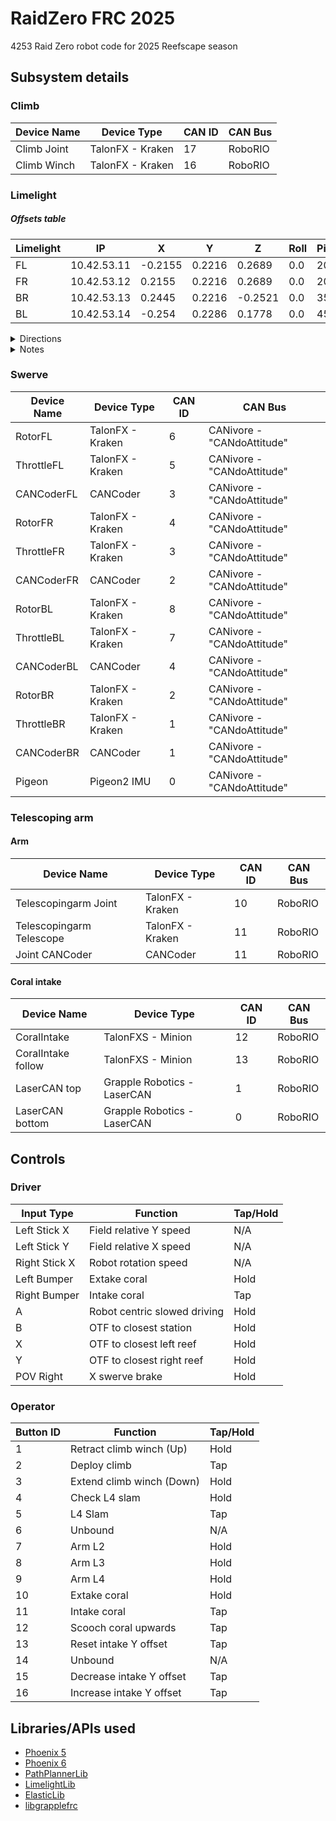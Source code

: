 # RaidZero FRC 2025

4253 Raid Zero robot code for 2025 Reefscape season

## Subsystem details

### Climb

| Device Name | Device Type          | CAN ID | CAN Bus |
|-------------|----------------------|--------|---------|
| Climb Joint | TalonFX - Kraken     | 17     | RoboRIO |
| Climb Winch | TalonFX - Kraken     | 16     | RoboRIO |

### Limelight

##### Offsets table

| Limelight | IP           | X       | Y      | Z       | Roll | Pitch | Yaw    |
|-----------|--------------|---------|--------|---------|------|-------|--------|
| FL        | 10.42.53.11  | -0.2155 | 0.2216 | 0.2689  | 0.0  | 20.0  | -45.0  |
| FR        | 10.42.53.12  | 0.2155  | 0.2216 | 0.2689  | 0.0  | 20.0  | 45.0   |
| BR        | 10.42.53.13  | 0.2445  | 0.2216 | -0.2521 | 0.0  | 35.0  | -135.0 |
| BL        | 10.42.53.14  | -0.254  | 0.2286 | 0.1778  | 0.0  | 45.0  | 180.0  |

<details>
    <summary>Directions</summary>
    <ul>
        <li>X is left-right direction
            <ul>
            <li>Left is negative, right is positive</li>
            </ul>
        </li>
        <li>Y is up-down direction
            <ul>
                <li>Down is negative, up is positive</li>
            </ul>
        </li>
        <li>Z is forward-backward direction
            <ul>
                <li>Backward is negative, forward is positive</li>
            </ul>
        </li>
        <li>Counterclockwise is positive degrees</li>
    </ul>
</details>

<details>
    <summary>Notes</summary>
    <ul>
        <li>Forward of the bot is the scoring side</li>
        <li>Back of the bot contains the RoboRIO</li>
        <li>All units are in meters and degrees</li>
        <li>XYZ measurements are relative to the center of the bot in CAD</li>
    </ul>
</details>

### Swerve

| Device Name | Device Type         | CAN ID | CAN Bus                      |
|-------------|---------------------|--------|------------------------------|
| RotorFL     | TalonFX - Kraken    | 6      | CANivore - "CANdoAttitude"   |
| ThrottleFL  | TalonFX - Kraken    | 5      | CANivore - "CANdoAttitude"   |
| CANCoderFL  | CANCoder            | 3      | CANivore - "CANdoAttitude"   |
| RotorFR     | TalonFX - Kraken    | 4      | CANivore - "CANdoAttitude"   |
| ThrottleFR  | TalonFX - Kraken    | 3      | CANivore - "CANdoAttitude"   |
| CANCoderFR  | CANCoder            | 2      | CANivore - "CANdoAttitude"   |
| RotorBL     | TalonFX - Kraken    | 8      | CANivore - "CANdoAttitude"   |
| ThrottleBL  | TalonFX - Kraken    | 7      | CANivore - "CANdoAttitude"   |
| CANCoderBL  | CANCoder            | 4      | CANivore - "CANdoAttitude"   |
| RotorBR     | TalonFX - Kraken    | 2      | CANivore - "CANdoAttitude"   |
| ThrottleBR  | TalonFX - Kraken    | 1      | CANivore - "CANdoAttitude"   |
| CANCoderBR  | CANCoder            | 1      | CANivore - "CANdoAttitude"   |
| Pigeon      | Pigeon2 IMU         | 0      | CANivore - "CANdoAttitude"   |

### Telescoping arm

#### Arm

| Device Name                | Device Type       | CAN ID | CAN Bus |
|----------------------------|-------------------|--------|---------|
| Telescopingarm Joint       | TalonFX - Kraken  | 10     | RoboRIO |
| Telescopingarm Telescope   | TalonFX - Kraken  | 11     | RoboRIO |
| Joint CANCoder             | CANCoder          | 11     | RoboRIO |

#### Coral intake

| Device Name        | Device Type                    | CAN ID | CAN Bus |
|--------------------|--------------------------------|--------|---------|
| CoralIntake        | TalonFXS - Minion              | 12     | RoboRIO |
| CoralIntake follow | TalonFXS - Minion              | 13     | RoboRIO |
| LaserCAN top       | Grapple Robotics - LaserCAN    | 1      | RoboRIO |
| LaserCAN bottom    | Grapple Robotics - LaserCAN    | 0      | RoboRIO |

## Controls

### Driver

| Input Type      | Function                       | Tap/Hold |
|-----------------|--------------------------------|----------|
| Left Stick X    | Field relative Y speed         | N/A      |
| Left Stick Y    | Field relative X speed         | N/A      |
| Right Stick X   | Robot rotation speed           | N/A      |
| Left Bumper     | Extake coral                   | Hold     |
| Right Bumper    | Intake coral                   | Tap      |
| A               | Robot centric slowed driving   | Hold     |
| B               | OTF to closest station         | Hold     |
| X               | OTF to closest left reef       | Hold     |
| Y               | OTF to closest right reef      | Hold     |
| POV Right       | X swerve brake                 | Hold     |

### Operator

| Button ID  | Function                      | Tap/Hold |
|------------|-------------------------------|----------|
| 1          | Retract climb winch (Up)      | Hold     |
| 2          | Deploy climb                  | Tap      |
| 3          | Extend climb winch (Down)     | Hold     |
| 4          | Check L4 slam                 | Hold     |
| 5          | L4 Slam                       | Tap      |
| 6          | Unbound                       | N/A      |
| 7          | Arm L2                        | Hold     |
| 8          | Arm L3                        | Hold     |
| 9          | Arm L4                        | Hold     |
| 10         | Extake coral                  | Hold     |
| 11         | Intake coral                  | Tap      |
| 12         | Scooch coral upwards          | Tap      |
| 13         | Reset intake Y offset         | Tap      |
| 14         | Unbound                       | N/A      |
| 15         | Decrease intake Y offset      | Tap      |
| 16         | Increase intake Y offset      | Tap      |

## Libraries/APIs used

- [Phoenix 5](https://docs.ctre-phoenix.com/en/stable/)
- [Phoenix 6](https://pro.docs.ctr-electronics.com/en/latest/)
- [PathPlannerLib](https://pathplanner.dev/home.html)
- [LimelightLib](https://github.com/LimelightVision/limelightlib-wpijava)
- [ElasticLib](https://github.com/Gold872/elastic-dashboard)
- [libgrapplefrc](https://github.com/GrappleRobotics/libgrapplefrc)
